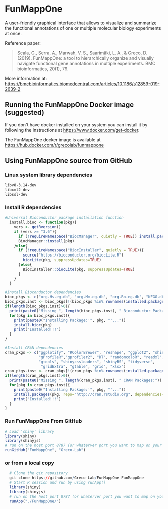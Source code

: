 # FunMappOne

A user-friendly graphical interface that allows to visualize and summarize the functional annotations of one or multiple molecular biology experiments at once.

Reference paper:

> Scala, G., Serra, A., Marwah, V. S., Saarimäki, L. A., & Greco, D. (2019). FunMappOne: a tool to hierarchically organize and visually navigate functional gene annotations in multiple experiments. BMC bioinformatics, 20(1), 79.

More information at: https://bmcbioinformatics.biomedcentral.com/articles/10.1186/s12859-019-2639-2

## Running the FunMappOne Docker image (suggested)

If you don't have docker installed on your system you can install it by following the instructions at  https://www.docker.com/get-docker.

The FunMappOne docker image is available at https://hub.docker.com/r/grecolab/funmappone


## Using FunMappOne source from GitHub

### Linux system library dependencies

```BASH
libv8-3.14-dev
libxml2-dev
libssl-dev
```

### Install R dependencies

```R
#Universal Bioconductor package installation function
  install.bioc <- function(pkg){
    vers <- getRversion()
    if (vers >= "3.6"){
      if (!requireNamespace("BiocManager", quietly = TRUE)) install.packages("BiocManager")
      BiocManager::install(pkg)
    }else{
      if (!requireNamespace("BiocInstaller", quietly = TRUE)){
        source("https://bioconductor.org/biocLite.R")
        biocLite(pkg, suppressUpdates=TRUE)
      }else{
        BiocInstaller::biocLite(pkg, suppressUpdates=TRUE)
      }
    }
  }

#Install Bioconductor dependencies
bioc_pkgs <- c("org.Hs.eg.db", "org.Mm.eg.db", "org.Rn.eg.db", "KEGG.db", "reactome.db", "GOSim")
bioc_pkgs.inst <- bioc_pkgs[!(bioc_pkgs %in% rownames(installed.packages()))]
if(length(bioc_pkgs.inst)>0){
  print(paste0("Missing ", length(bioc_pkgs.inst), " Bioconductor Packages:"))
  for(pkg in bioc_pkgs.inst){
    print(paste0("Installing Package:'", pkg, "'..."))
    install.bioc(pkg)
    print("Installed!!!")
  }
}

#Install CRAN dependencies
cran_pkgs <- c("ggplotify", "RColorBrewer", "reshape", "ggplot2", "shiny", "shinyjs", "tibble",
               "gProfileR","gprofiler2", "DT", "randomcoloR", "readxl", "cellranger", "devtools", "scales",
               "gtools", "shinycssloaders", "shinyBS", "tidyverse",
                "gridExtra", "gtable", "grid", "xlsx")
cran_pkgs.inst <- cran_pkgs[!(cran_pkgs %in% rownames(installed.packages()))]
if(length(cran_pkgs.inst)>0){
  print(paste0("Missing ", length(cran_pkgs.inst), " CRAN Packages:"))
  for(pkg in cran_pkgs.inst){
    print(paste0("Installing Package:'", pkg, "'..."))
    install.packages(pkg, repo="http://cran.rstudio.org", dependencies=TRUE)
    print("Installed!!!")
  }
}
```

### Run FunMappOne From GitHub
```R
# Load 'shiny' library
library(shiny)
library(shinyjs)
# run on the host port 8787 (or whaterver port you want to map on your system)
runGitHub("FunMappOne", "Greco-Lab")
```

### or from a local copy
```R
  # Clone the git repository
  git clone https://github.com/Greco-Lab/FunMappOne FunMappOne
  # Start R session and run by using runApp()
  library(shiny)
  library(shinyjs)
  # run on the host port 8787 (or whaterver port you want to map on your system)
  runApp("./FunMappOne/")
```
